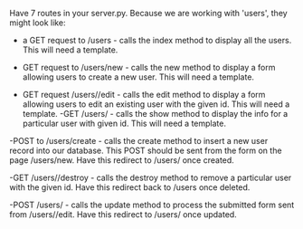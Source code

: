 Have 7 routes in your server.py. Because we are working with 'users', they might look like:

- a GET request to /users - calls the index method to display all the users. This will need a template. 

- GET request to /users/new - calls the new method to display a form allowing users to create a new user. This will need a template. 

- GET request /users/<id>/edit - calls the edit method to display a form allowing users to edit an existing user with the given id.
	This will need a template. 
-GET /users/<id> - calls the show method to display the info for a particular user with given id. This will need a template.

-POST to /users/create - calls the create method to insert a new user record into our database. This POST should be sent from the form on the 	page /users/new. Have this redirect to /users/<id> once created.

-GET /users/<id>/destroy - calls the destroy method to remove a particular user with the given id. Have this redirect back to /users once 		deleted. 

-POST /users/<id> - calls the update method to process the submitted form sent from /users/<id>/edit. Have this redirect to /users/<id> once updated. 